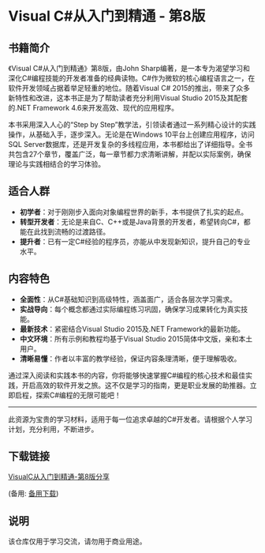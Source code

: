 # Visual C#从入门到精通 - 第8版

## 书籍简介

《Visual C#从入门到精通》第8版，由John Sharp编著，是一本专为渴望学习和深化C#编程技能的开发者准备的经典读物。C#作为微软的核心编程语言之一，在软件开发领域占据着举足轻重的地位。随着Visual C# 2015的推出，带来了众多新特性和改进，这本书正是为了帮助读者充分利用Visual Studio 2015及其配套的.NET Framework 4.6来开发高效、现代的应用程序。

本书采用深入人心的“Step by Step”教学法，引领读者通过一系列精心设计的实践操作，从基础入手，逐步深入。无论是在Windows 10平台上创建应用程序，访问SQL Server数据库，还是开发复杂的多线程应用，本书都给出了详细指导。全书共包含27个章节，覆盖广泛，每一章节都力求清晰讲解，并配以实际案例，确保理论与实践相结合的学习体验。

## 适合人群

- **初学者**：对于刚刚步入面向对象编程世界的新手，本书提供了扎实的起点。
- **转型开发者**：无论是来自C、C++或是Java背景的开发者，希望转向C#，都能在此找到流畅的过渡路径。
- **提升者**：已有一定C#经验的程序员，亦能从中发现新知识，提升自己的专业水平。

## 内容特色

- **全面性**：从C#基础知识到高级特性，涵盖面广，适合各层次学习需求。
- **实战导向**：每个概念都通过实际编程练习巩固，确保学习成果转化为真实技能。
- **最新技术**：紧密结合Visual Studio 2015及.NET Framework的最新功能。
- **中文环境**：所有示例和教程均基于Visual Studio 2015简体中文版，亲和本土用户。
- **清晰易懂**：作者以丰富的教学经验，保证内容条理清晰，便于理解吸收。

通过深入阅读和实践本书的内容，你将能够快速掌握C#编程的核心技术和最佳实践，开启高效的软件开发之旅。这不仅是学习的指南，更是职业发展的助推器。立即启程，探索C#编程的无限可能吧！

---

此资源为宝贵的学习材料，适用于每一位追求卓越的C#开发者。请根据个人学习计划，充分利用，不断进步。

## 下载链接
[VisualC从入门到精通-第8版分享](https://pan.quark.cn/s/504013bb42da) 

(备用: [备用下载](https://pan.baidu.com/s/17xtag0QJQkfYF3Oiy9PClA?pwd=1234))

## 说明

该仓库仅用于学习交流，请勿用于商业用途。

